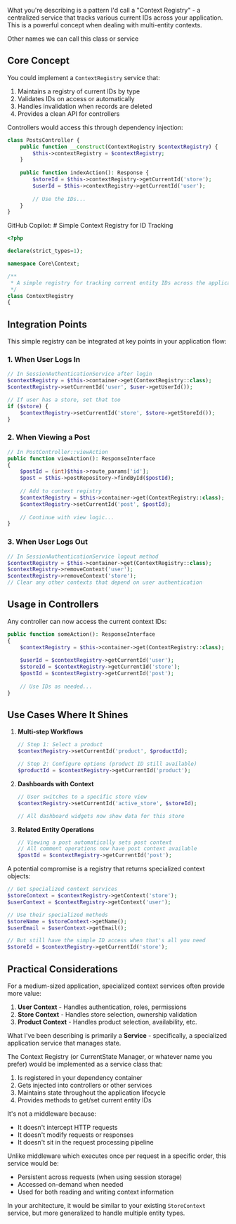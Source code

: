 






What you're describing is a pattern I'd call a "Context Registry" - a centralized service that tracks various current IDs across your application. This is a powerful concept when dealing with multi-entity contexts.


Other names we can call this class or service



## Core Concept

You could implement a `ContextRegistry` service that:

1. Maintains a registry of current IDs by type
2. Validates IDs on access or automatically
3. Handles invalidation when records are deleted
4. Provides a clean API for controllers


Controllers would access this through dependency injection:

```php
class PostsController {
    public function __construct(ContextRegistry $contextRegistry) {
        $this->contextRegistry = $contextRegistry;
    }
    
    public function indexAction(): Response {
        $storeId = $this->contextRegistry->getCurrentId('store');
        $userId = $this->contextRegistry->getCurrentId('user');
        
        // Use the IDs...
    }
}
```

GitHub Copilot: # Simple Context Registry for ID Tracking


```php
<?php

declare(strict_types=1);

namespace Core\Context;

/**
 * A simple registry for tracking current entity IDs across the application
 */
class ContextRegistry
{

```



## Integration Points

This simple registry can be integrated at key points in your application flow:

### 1. When User Logs In
```php
// In SessionAuthenticationService after login
$contextRegistry = $this->container->get(ContextRegistry::class);
$contextRegistry->setCurrentId('user', $user->getUserId());

// If user has a store, set that too
if ($store) {
    $contextRegistry->setCurrentId('store', $store->getStoreId());
}
```

### 2. When Viewing a Post
```php
// In PostController::viewAction
public function viewAction(): ResponseInterface
{
    $postId = (int)$this->route_params['id'];
    $post = $this->postRepository->findById($postId);
    
    // Add to context registry
    $contextRegistry = $this->container->get(ContextRegistry::class);
    $contextRegistry->setCurrentId('post', $postId);
    
    // Continue with view logic...
}
```

### 3. When User Logs Out
```php
// In SessionAuthenticationService logout method
$contextRegistry = $this->container->get(ContextRegistry::class);
$contextRegistry->removeContext('user');
$contextRegistry->removeContext('store');
// Clear any other contexts that depend on user authentication
```

## Usage in Controllers

Any controller can now access the current context IDs:

```php
public function someAction(): ResponseInterface
{
    $contextRegistry = $this->container->get(ContextRegistry::class);
    
    $userId = $contextRegistry->getCurrentId('user');
    $storeId = $contextRegistry->getCurrentId('store');
    $postId = $contextRegistry->getCurrentId('post');
    
    // Use IDs as needed...
}
```


## Use Cases Where It Shines

1. **Multi-step Workflows**
   ```php
   // Step 1: Select a product
   $contextRegistry->setCurrentId('product', $productId);
   
   // Step 2: Configure options (product ID still available)
   $productId = $contextRegistry->getCurrentId('product');
   ```

2. **Dashboards with Context**
   ```php
   // User switches to a specific store view
   $contextRegistry->setCurrentId('active_store', $storeId);
   
   // All dashboard widgets now show data for this store
   ```

3. **Related Entity Operations**
   ```php
   // Viewing a post automatically sets post context
   // All comment operations now have post context available
   $postId = $contextRegistry->getCurrentId('post');
   ```


A potential compromise is a registry that returns specialized context objects:

```php
// Get specialized context services
$storeContext = $contextRegistry->getContext('store');
$userContext = $contextRegistry->getContext('user');

// Use their specialized methods
$storeName = $storeContext->getName();
$userEmail = $userContext->getEmail();

// But still have the simple ID access when that's all you need
$storeId = $contextRegistry->getCurrentId('store');
```

## Practical Considerations

For a medium-sized application, specialized context services often provide more value:

1. **User Context** - Handles authentication, roles, permissions
2. **Store Context** - Handles store selection, ownership validation
3. **Product Context** - Handles product selection, availability, etc.








What I've been describing is primarily a **Service** - specifically, a specialized application service that manages state.

The Context Registry (or CurrentState Manager, or whatever name you prefer) would be implemented as a service class that:

1. Is registered in your dependency container
2. Gets injected into controllers or other services
3. Maintains state throughout the application lifecycle
4. Provides methods to get/set current entity IDs

It's not a middleware because:
- It doesn't intercept HTTP requests
- It doesn't modify requests or responses
- It doesn't sit in the request processing pipeline

Unlike middleware which executes once per request in a specific order, this service would be:
- Persistent across requests (when using session storage)
- Accessed on-demand when needed
- Used for both reading and writing context information

In your architecture, it would be similar to your existing `StoreContext` service, but more generalized to handle multiple entity types.




















